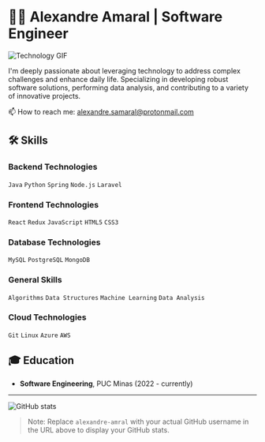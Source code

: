 # 👨‍💻 Alexandre Amaral | Software Engineer

![Technology GIF](https://media.giphy.com/media/iY8CRBdQXODJSCERIr/giphy.gif)

I'm deeply passionate about leveraging technology to address complex challenges and enhance daily life. Specializing in developing robust software solutions, performing data analysis, and contributing to a variety of innovative projects.

📫 How to reach me: [alexandre.samaral@protonmail.com](mailto:alexandre.samaral@protonmail.com)

## 🛠 Skills

### Backend Technologies
`Java` `Python` `Spring` `Node.js` `Laravel`

### Frontend Technologies
`React` `Redux` `JavaScript` `HTML5` `CSS3`

### Database Technologies
`MySQL` `PostgreSQL` `MongoDB`

### General Skills
`Algorithms` `Data Structures` `Machine Learning` `Data Analysis`

### Cloud Technologies
`Git` `Linux` `Azure` `AWS`

## 🎓 Education

- **Software Engineering**, PUC Minas (2022 - currently)

---

![GitHub stats](https://github-readme-stats.vercel.app/api?username=alexandre-amral&show_icons=true&theme=radical)

> Note: Replace `alexandre-amral` with your actual GitHub username in the URL above to display your GitHub stats.

